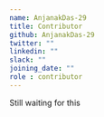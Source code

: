```yaml
---
name: AnjanakDas-29
title: Contributor
github: AnjanakDas-29
twitter: ""
linkedin: ""
slack: ""
joining_date: ""
role : contributor
---
```


Still waiting for this
